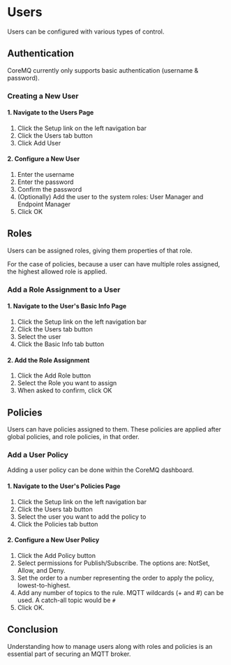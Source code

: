 # Users

Users can be configured with various types of control.

## Authentication
CoreMQ currently only supports basic authentication (username & password).

### Creating a New User

#### 1. Navigate to the Users Page
1. Click the Setup link on the left navigation bar
2. Click the Users tab button
3. Click Add User

#### 2. Configure a New User
1. Enter the username
2. Enter the password
3. Confirm the password
4. (Optionally) Add the user to the system roles: User Manager and Endpoint Manager
5. Click OK

## Roles

Users can be assigned roles, giving them properties of that role.

For the case of policies, because a user can have multiple roles assigned, the highest allowed role is applied.

### Add a Role Assignment to a User

#### 1. Navigate to the User's Basic Info Page
1. Click the Setup link on the left navigation bar
2. Click the Users tab button
3. Select the user
4. Click the Basic Info tab button

#### 2. Add the Role Assignment
1. Click the Add Role button
2. Select the Role you want to assign
3. When asked to confirm, click OK

## Policies

Users can have policies assigned to them. These policies are applied after global policies, and role policies, in that order.

### Add a User Policy

Adding a user policy can be done within the CoreMQ dashboard.

#### 1. Navigate to the User's Policies Page
1. Click the Setup link on the left navigation bar
2. Click the Users tab button
3. Select the user you want to add the policy to
4. Click the Policies tab button

#### 2. Configure a New User Policy
1. Click the Add Policy button
2. Select permissions for Publish/Subscribe. The options are: NotSet, Allow, and Deny.
3. Set the order to a number representing the order to apply the policy, lowest-to-highest.
4. Add any number of topics to the rule. MQTT wildcards (+ and #) can be used. A catch-all topic would be `#`
5. Click OK.

## Conclusion

Understanding how to manage users along with roles and policies is an essential part of securing an MQTT broker.

